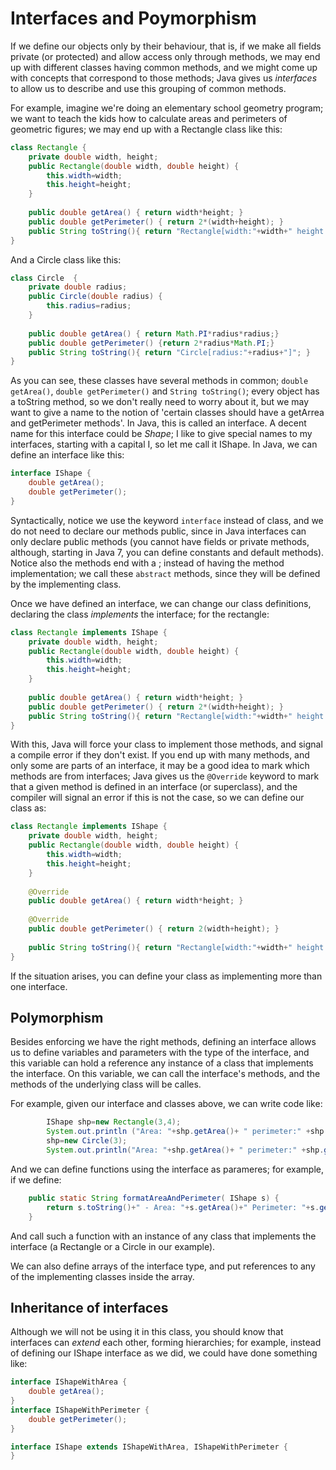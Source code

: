 Interfaces and Poymorphism
===

If we define our objects only by their behaviour, that is, if we make all fields private (or protected) and allow access only through methods, we may end up with different classes having common methods, and we might come up with concepts that correspond to those methods; Java gives us *interfaces* to allow us to describe and use this grouping of common methods.

For example, imagine we're doing an elementary school geometry program; we want to teach the kids how to calculate areas and perimeters of geometric figures; we may end up with a Rectangle class like this:

```java
class Rectangle {
	private double width, height;
	public Rectangle(double width, double height) {
		this.width=width;
		this.height=height;
	}
	
	public double getArea() { return width*height; }
	public double getPerimeter() { return 2*(width+height); } 
	public String toString(){ return "Rectangle[width:"+width+" height:"+height+"]"; }
}
```
And a Circle class like this:
```java
class Circle  {
	private double radius;
	public Circle(double radius) {
		this.radius=radius;
	}
	
	public double getArea() { return Math.PI*radius*radius;}
	public double getPerimeter() {return 2*radius*Math.PI;} 
	public String toString(){ return "Circle[radius:"+radius+"]"; }
}
```

As you can see, these classes have several methods in common; `double getArea()`, `double getPerimeter()` and `String toString()`; every object has a toString method, so we don't really need to worry about it, but we may want to give a name to the notion of 'certain classes should have a getArrea and getPerimeter methods'. In Java, this is called an interface. A decent name for this interface could be *Shape*; I like to give special names to my interfaces, starting with a capital I, so let me call it IShape.
In Java, we can define an interface like this:
```java
interface IShape {
	double getArea();
	double getPerimeter();
}
```

Syntactically, notice we use the keyword `interface` instead of class, and we do not need to declare our methods public, since in Java interfaces can only declare public methods (you cannot have fields or private methods, although, starting in Java 7, you can define constants and default methods). Notice also the methods end with a ; instead of having the method implementation; we call these `abstract` methods, since they will be defined by the implementing class.

Once we have defined an interface, we can change our class definitions, declaring the class *implements* the interface; for the rectangle:
```java
class Rectangle implements IShape {
	private double width, height;
	public Rectangle(double width, double height) {
		this.width=width;
		this.height=height;
	}
	
	public double getArea() { return width*height; }
	public double getPerimeter() { return 2*(width+height); } 
	public String toString(){ return "Rectangle[width:"+width+" height:"+height+"]"; }
}
```

With this, Java will force your class to implement those methods, and signal a compile error if they don't exist. If you end up with many methods, and only some are parts of an interface, it may be a good idea to mark which methods are from interfaces; Java gives us the `@Override` keyword to mark that a given method is defined in an interface (or superclass), and the compiler will signal an error if this is not the case, so we can define our class as:

```java
class Rectangle implements IShape {
	private double width, height;
	public Rectangle(double width, double height) {
		this.width=width;
		this.height=height;
	}
	
	@Override
	public double getArea() { return width*height; }
	
	@Override
	public double getPerimeter() { return 2(width+height); } 
	
	public String toString(){ return "Rectangle[width:"+width+" height:"+height+"]"; }
}
```

If the situation arises, you can define your class as implementing more than one interface.

## Polymorphism

Besides enforcing we have the right methods, defining an interface allows us to define variables and parameters with the type of the interface, and this variable can hold a reference any instance of a class that implements the interface. On this variable, we can call the interface's methods, and the methods of the underlying class will be calles.

For example, given our interface and classes above, we can write code like:
```java
		IShape shp=new Rectangle(3,4);
		System.out.println ("Area: "+shp.getArea()+ " perimeter:" +shp.getPerimeter());
		shp=new Circle(3);
		System.out.println("Area: "+shp.getArea()+ " perimeter:" +shp.getPerimeter());
```

And we can define functions using the interface as parameres; for example, if we define:
```java
	public static String formatAreaAndPerimeter( IShape s) {
		return s.toString()+" - Area: "+s.getArea()+" Perimeter: "+s.getPerimeter();
	}
```
And call such a function with an instance of any class that implements the interface (a Rectangle or a Circle in our example).

We can also define arrays of the interface type, and put references to any of the implementing classes inside the array.

## Inheritance of interfaces

Although we will not be using it in this class, you should know that interfaces can *extend* each other, forming hierarchies; for example, instead of defining our IShape interface as we did, we could have done something like:
```java
interface IShapeWithArea {
	double getArea();
}
interface IShapeWithPerimeter {
	double getPerimeter();
}

interface IShape extends IShapeWithArea, IShapeWithPerimeter {
}
```
